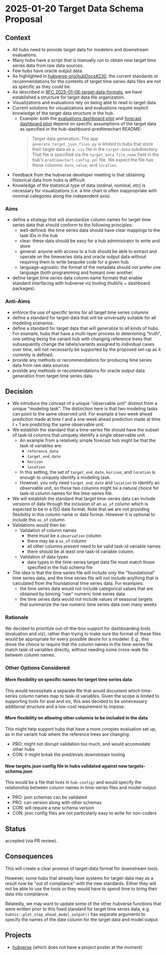# 2025-01-20 Target Data Schema Proposal

## Context

- All hubs need to provide target data for modelers and downstream evaluations.
- Many hubs have a script that is manually run to obtain new target time series
  data from raw data sources.
- Few hubs have oracle output data.
- As highlighted in
  [hubverse-org/hubDocs#230](https://github.com/hubverse-org/hubDocs/issues/230),
  the current standards or recommendations for the contents of target time series
  data files are not as specific as they could be.
- As described in [RFC
  2025-01-06-target-data-formats](2025-01-06-rfc-target-data-formats.md), we have
  established a structure for target data file organization.
- Visualizations and evaluations rely on being able to read in target data.
- Current solutions for visualizations and evaluations require explicit
  knowledge of the target data structure in the hub.
  - Example: both the [evaluations dashboard pilot][hubPredevalsData]
    and [forecast dashboard pilot][hub-dashboard-predtimechart] depend on
    specific assumptions of the target data as specified in the
    hub-dashboard-predtimechart README:
    > Target data generation: The app `generate_target_json_files.py` is
    > limited to hubs that store their target data as a `.csv` file in the
    > `target-data` subdirectory. That file is specified via the
    > `target_data_file_name` field in the hub's `predtimechart-config.yml`
    > file. We expect the file has these columns: `date`, `value`, and
    > `location`.
- Feedback from the hubverse developer meeting is that obtaining historical data
  from hubs is difficult.
- Knowledge of the statistical type of data (ordinal, nominal, etc) is necessary
  for visualizations (i.e. a line chart is often inappropriate with nominal
  categories along the independent axis).

[hubPredEvalsData]: https://github.com/elray1/flusight-dashboard/blob/d98e01e132c5705a72ed374fe6168e0888103714/create-oracle-data.R
[hub-dashboard-predtimechart]: https://github.com/hubverse-org/hub-dashboard-predtimechart/blob/1dc5f3e431e13d3a40f9d8fed5bcc7c74ce776e8/src/hub_predtimechart/app/generate_target_json_files.py#L101

### Aims

 - define a strategy that will standardize column names for target time series data that
   should conform to the following principles:
   - well-defined: the time series data should have clear mappings to the task IDs in the hub 
   - clear: these data should be easy for a hub administrator to write and store
   - general: anyone with access to a hub should be able to extract and operate
     on the timeseries data and oracle output data without requiring them to
     write bespoke code for a given hub.
   - language-agnostic: the format of the metadata should not prefer one
     language (both programming and human) over another.
 - define target time series data column name formats that enable standard interfacing with 
   hubverse viz tooling (hubVis + dashboard packages).

### Anti-Aims

 - enforce the use of specific terms for all target time series columns
 - define a standard for target-data that will be universally suitable for all
   modeling scenarios.
 - define a standard for target data that will generalize to all kinds of hubs. 
   For example, hubs that have a multi-layer process to determining "truth",
   one setting being the variant hub with changing reference trees that 
   subsequently change the labels/variants assigned to individual cases over time,
   will not necessarily be supported by the proposed set-up as it currently 
   is defined.
 - provide any methods or recommendations for producing time series data from
   raw data sources
 - provide any methods or recommendations for oracle output data generation from
   target time series data

## Decision

- We introduce the concept of a unique "observable unit" distinct from a unique 
  "modeling task". The distinction here is that two modeling tasks can point 
  to the same observed unit. For example a two week ahead prediction made at 
  time $t$ and a one week ahead prediction made at time $t+1$ are predicting the same
  observable unit. 
- We establish the standard that a time-series file should have the subset of
  task-id columns that uniquely identify a single observable unit.
  - An example from a relatively simple forecast hub might be that the task
    id variables are:
    - `reference_date`
    - `target_end_date`
    - `horizon` 
    - `location`
  - In this setting, the set of `target_end_date`, `horizon`, and `location` 
    is enough to uniquely identify a modeling task.
  - However, you only need `target_end_date` and `location` to identify an 
    observable unit, so these two columns might be a natural choice for
    task-id column names for the time-series file.
- We will establish the standard that target time-series data can include
  versions of data through the inclusion of an `as_of` column which is 
  expected to be in a ISO date format. Note that we are not providing
  flexibility in this column name or data format. However it is optional to
  include this `as_of` column
- Validations would then be:
  - Validation of column names
    - there must be a `observation` column
    - there may be a `as_of` column
    - all other columns present need to be valid task-id variable names
    - there should be at least one task-id variable column.
  - Validation of data types
    - data types in the time-series target data file must match those specified
      in the hub schema file
- The idea is that the time series file will include only the "foundational"
  time series data, and the time series file will not include anything that is
  calculated from the foundational time series data. For examples:
  - the time series data would not include categorical values that are obtained
    by binning "raw" numeric time series data
  - the time series data would not include values of seasonal targets that
    summarize the raw numeric time series data over many weeks

### Rationale

We decided to prioritize out-of-the-box support for dashboarding tools
(evaluation and viz), rather than trying to make sure the format of these files 
would be appropriate for every possible desire for a modeler. E.g., this drove
the choice to require that the column names in the time-series file match 
task-id variables directly, without needing some cross-walk file between column
names. 

### Other Options Considered

#### More flexibility on specific names for target time series data

This would necessitate a separate file that would document which time-series 
column names map to task-id variables. Given the scope is limited to supporting
tools for eval and viz, this was decided to be unnecessary additional structure
and a low-cost requirement to impose.

#### More flexibility on allowing other columns to be included in the data

This might help support hubs that have a more complex evaluation set up, as
in the variant hub where the reference trees are changing.

- PRO: might not disrupt validation too much, and would accomodate other hubs
- CON: it might break the pred/evals downstream tooling


#### New targets.json config file in hubs validated against new targets-schema.json

This would be a file that lives in `hub-config/` and would specify the
relationship between column names in time-series files and model-output.

- PRO: json schemas can be validated
- PRO: can version along with other schemas
- CON: will require a new schema version
- CON: json config files are not particularly easy to write for non-coders


## Status

accepted (via PR review).

## Consequences

This will create a clear promise of target-data format for downstream tools.

However, some hubs that already have systems for target-data may as a result
now be "out of compliance" with the new standards. Either they will not
be able to use the tools or they would have to spend time to bring their data 
into compliance. 

Relatedly, we may want to update some of the other hubverse functions that were
written prior to this fixed standard for target time series data, e.g. 
`hubVis::plot_step_ahead_model_output()` has separate arguments to specify the
names of the date column for the target data and model output.

## Projects

- [hubverse](https://hubverse.io/) (which does not have a project poster at the moment)
